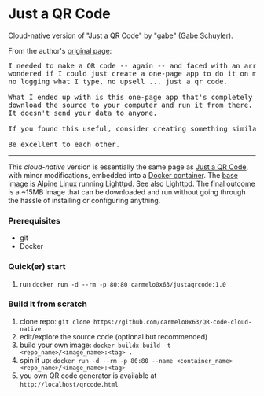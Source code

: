 # Just a QR Code
Cloud-native version of "Just a QR Code" by "gabe" ([Gabe Schuyler](https://www.gabe-sky.com/)).

From the author's [original page](https://justaqrcode.com/):
<pre>I needed to make a QR code -- again -- and faced with an array of janky free sites,
wondered if I could just create a one-page app to do it on my terms. No ads, no trackers,
no logging what I type, no upsell ... just a qr code.

What I ended up with is this one-page app that's completely yours to control. You can even
download the source to your computer and run it from there. Read through the source if you like.
It doesn't send your data to anyone.

If you found this useful, consider creating something similar of your own.

Be excellent to each other.</pre>

----

This _cloud-native_ version is essentially the same page as [Just a QR Code](https://justaqrcode.com/), with minor modifications, embedded into a [Docker container](https://www.docker.com/resources/what-container/).
The [base image](https://docs.docker.com/build/building/base-images/) is [Alpine Linux](https://alpinelinux.org/) running [Lighttpd](https://www.lighttpd.net/). See also [Lighttpd](https://wiki.alpinelinux.org/wiki/Lighttpd).
The final outcome is a ~15MB image that can be downloaded and run without going through the hassle of installing or configuring anything.

### Prerequisites
- git
- Docker

### Quick(er) start
1. run `docker run -d --rm -p 80:80 carmelo0x63/justaqrcode:1.0`

### Build it from scratch
1. clone repo: `git clone https://github.com/carmelo0x63/QR-code-cloud-native`
2. edit/explore the source code (optional but recommended)
3. build your own image: `docker buildx build -t <repo_name>/<image_name>:<tag> .`
4. spin it up: `docker run -d --rm -p 80:80 --name <container_name> <repo_name>/<image_name>:<tag>`
5. you own QR code generator is available at `http://localhost/qrcode.html`
